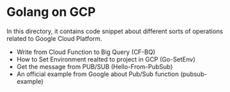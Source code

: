 # Golang on GCP

In this directory, it contains code snippet about different sorts of operations related to Google Cloud Platform.

* Write from Cloud Function to Big Query (CF-BQ)
* How to Set Environment realted to project in GCP (Go-SetEnv)
* Get the message from PUB/SUB (Hello-From-PubSub)
* An official example from Google about Pub/Sub function (pubsub-example)